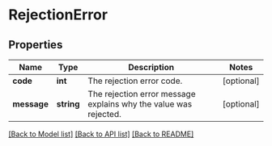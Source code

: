 # RejectionError

## Properties
Name | Type | Description | Notes
------------ | ------------- | ------------- | -------------
**code** | **int** | The rejection error code. | [optional] 
**message** | **string** | The rejection error message explains why the value was rejected. | [optional] 

[[Back to Model list]](../README.md#documentation-for-models) [[Back to API list]](../README.md#documentation-for-api-endpoints) [[Back to README]](../README.md)


